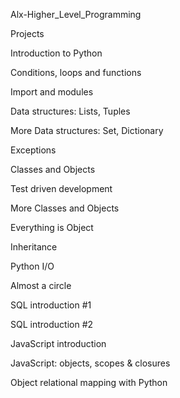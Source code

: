 Alx-Higher_Level_Programming

Projects

Introduction to Python

Conditions, loops and functions

Import and modules

Data structures: Lists, Tuples

More Data structures: Set, Dictionary

Exceptions

Classes and Objects

Test driven development

More Classes and Objects

Everything is Object

Inheritance

Python I/O

Almost a circle

SQL introduction #1

SQL introduction #2

JavaScript introduction

JavaScript: objects, scopes & closures

Object relational mapping with Python
